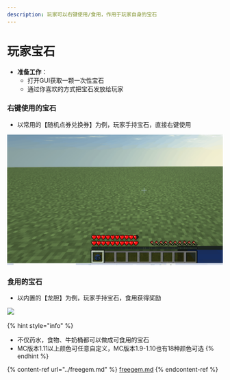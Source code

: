 ```yaml
---
description: 玩家可以右键使用/食用，作用于玩家自身的宝石
---
```


# 玩家宝石

* **准备工作**：
  * 打开GUI获取一颗一次性宝石
  * 通过你喜欢的方式把宝石发放给玩家

### 右键使用的宝石

* 以常用的【随机点券兑换券】为例，玩家手持宝石，直接右键使用

![](../../.gitbook/assets/PlayerUseGem.gif)

### 食用的宝石

* 以内置的【龙胆】为例，玩家手持宝石，食用获得奖励

![](../../.gitbook/assets/PlayerEatGem.gif)

{% hint style="info" %}
* 不仅药水，食物、牛奶桶都可以做成可食用的宝石
* MC版本1.11以上颜色可任意自定义，MC版本1.9-1.10也有18种颜色可选
{% endhint %}

{% content-ref url="../freegem.md" %}
[freegem.md](../freegem.md)
{% endcontent-ref %}

